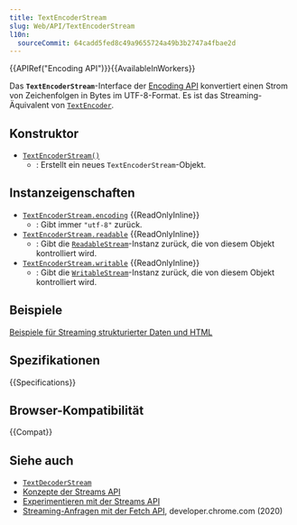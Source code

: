 ```yaml
---
title: TextEncoderStream
slug: Web/API/TextEncoderStream
l10n:
  sourceCommit: 64cadd5fed8c49a9655724a49b3b2747a4fbae2d
---
```


{{APIRef("Encoding API")}}{{AvailableInWorkers}}

Das **`TextEncoderStream`**-Interface der [Encoding API](/de/docs/Web/API/Encoding_API) konvertiert einen Strom von Zeichenfolgen in Bytes im UTF-8-Format. Es ist das Streaming-Äquivalent von [`TextEncoder`](/de/docs/Web/API/TextEncoder).

## Konstruktor

- [`TextEncoderStream()`](/de/docs/Web/API/TextEncoderStream/TextEncoderStream)
  - : Erstellt ein neues `TextEncoderStream`-Objekt.

## Instanzeigenschaften

- [`TextEncoderStream.encoding`](/de/docs/Web/API/TextEncoderStream/encoding) {{ReadOnlyInline}}
  - : Gibt immer `"utf-8"` zurück.
- [`TextEncoderStream.readable`](/de/docs/Web/API/TextEncoderStream/readable) {{ReadOnlyInline}}
  - : Gibt die [`ReadableStream`](/de/docs/Web/API/ReadableStream)-Instanz zurück, die von diesem Objekt kontrolliert wird.
- [`TextEncoderStream.writable`](/de/docs/Web/API/TextEncoderStream/writable) {{ReadOnlyInline}}
  - : Gibt die [`WritableStream`](/de/docs/Web/API/WritableStream)-Instanz zurück, die von diesem Objekt kontrolliert wird.

## Beispiele

[Beispiele für Streaming strukturierter Daten und HTML](https://streams.spec.whatwg.org/demos/)

## Spezifikationen

{{Specifications}}

## Browser-Kompatibilität

{{Compat}}

## Siehe auch

- [`TextDecoderStream`](/de/docs/Web/API/TextDecoderStream)
- [Konzepte der Streams API](/de/docs/Web/API/Streams_API/Concepts)
- [Experimentieren mit der Streams API](https://deanhume.com/experimenting-with-the-streams-api/)
- [Streaming-Anfragen mit der Fetch API](https://developer.chrome.com/docs/capabilities/web-apis/fetch-streaming-requests), developer.chrome.com (2020)
